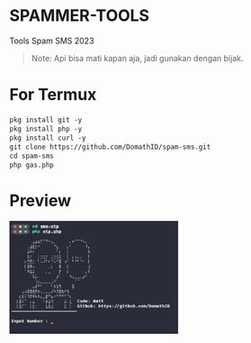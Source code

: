 # SPAMMER-TOOLS
Tools Spam SMS 2023
> Note: Api bisa mati kapan aja, jadi gunakan dengan bijak.

# For Termux
```
pkg install git -y
pkg install php -y
pkg install curl -y
git clone https://github.com/DomathID/spam-sms.git
cd spam-sms
php gas.php
```
# Preview
<img src="preview.jpg" width="300px" height="200px">
